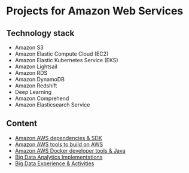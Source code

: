 # Projects for Amazon Web Services

## Technology stack
* Amazon S3
* Amazon Elastic Compute Cloud (EC2)
* Amazon Elastic Kubernetes Service (EKS)
* Amazon Lightsail
* Amazon RDS
* Amazon DynamoDB
* Amazon Redshift
* Deep Learning
* Amazon Comprehend
* Amazon Elasticsearch Service
	
## Content
- [Amazon AWS dependencies & SDK](amazon-aws-dependencies-sdk/README.md)
- [Amazon AWS tools to build on AWS](amazon-aws-tools-to-build-on-aws/README.md)
- [Amazon AWS Docker developer tools & Java](amazon-aws-docker-developer-tools-java/README.md)
- [Big Data Analytics Implementations](big-data-analytics-implementations/README.md)
- [Big Data Experience & Activities](big-data-experience-activities/README.md)

